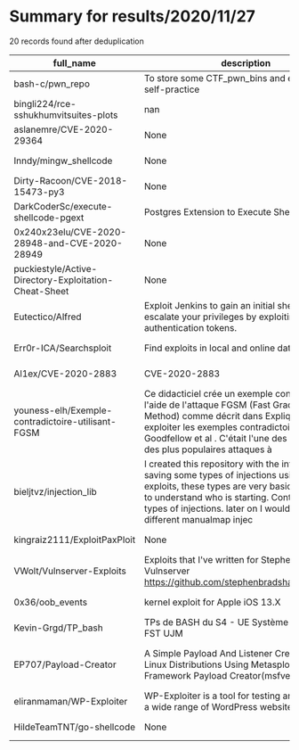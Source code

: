 
# Summary for results/2020/11/27
    
20 records found after deduplication

| full_name | description | html_url | matched_list | matched_count | pushed_at | size | stargazers_count | language | forks_count |
|-------------------------------------------------------|------------------------------------------------------------------------------------------------------------------------------------------------------------------------------------------------------------------------------------------------------------------|--------------------------------------------------------------------------|---------------------------------------------|-----------------|---------------------------|--------|--------------------|-------------|---------------|
| bash-c/pwn_repo | To store some CTF_pwn_bins and exploits for self-practice | https://github.com/bash-c/pwn_repo | ['exploit'] | 1 | 2020-11-27 15:55:50+00:00 | 444749 | 281 | Python | 66 |
| bingli224/rce-sshukhumvitsuites-plots | nan | https://github.com/bingli224/rce-sshukhumvitsuites-plots | ['rce'] | 1 | 2020-11-27 12:03:35+00:00 | 2499 | 0 | Common Lisp | 0 |
| aslanemre/CVE-2020-29364 | None | https://github.com/aslanemre/CVE-2020-29364 | ['cve-2'] | 1 | 2020-11-27 17:07:32+00:00 | 15 | 1 | | 0 |
| Inndy/mingw_shellcode | None | https://github.com/Inndy/mingw_shellcode | ['shellcode'] | 1 | 2020-11-27 17:12:51+00:00 | 2 | 1 | C | 0 |
| Dirty-Racoon/CVE-2018-15473-py3 | None | https://github.com/Dirty-Racoon/CVE-2018-15473-py3 | ['cve-2'] | 1 | 2020-11-27 12:30:51+00:00 | 4 | 0 | Python | 0 |
| DarkCoderSc/execute-shellcode-pgext | Postgres Extension to Execute Shellcodes | https://github.com/DarkCoderSc/execute-shellcode-pgext | ['shellcode'] | 1 | 2020-11-27 11:57:27+00:00 | 3 | 13 | C | 4 |
| 0x240x23elu/CVE-2020-28948-and-CVE-2020-28949 | None | https://github.com/0x240x23elu/CVE-2020-28948-and-CVE-2020-28949 | ['cve-2'] | 1 | 2020-11-27 11:26:01+00:00 | 17 | 4 | | 3 |
| puckiestyle/Active-Directory-Exploitation-Cheat-Sheet | None | https://github.com/puckiestyle/Active-Directory-Exploitation-Cheat-Sheet | ['exploit'] | 1 | 2020-11-27 10:23:27+00:00 | 3232 | 0 | | 0 |
| Eutectico/Alfred | Exploit Jenkins to gain an initial shell, then escalate your privileges by exploiting Windows authentication tokens. | https://github.com/Eutectico/Alfred | ['exploit'] | 1 | 2020-11-27 10:36:09+00:00 | 216 | 0 | PowerShell | 0 |
| Err0r-ICA/Searchsploit | Find exploits in local and online database | https://github.com/Err0r-ICA/Searchsploit | ['exploit'] | 1 | 2020-11-27 03:04:09+00:00 | 148 | 16 | Shell | 3 |
| Al1ex/CVE-2020-2883 | CVE-2020-2883 | https://github.com/Al1ex/CVE-2020-2883 | ['cve-2'] | 1 | 2020-11-27 02:12:52+00:00 | 52249 | 3 | Java | 0 |
| youness-elh/Exemple-contradictoire-utilisant-FGSM | Ce didacticiel crée un exemple contradictoire à l'aide de l'attaque FGSM (Fast Gradient Signed Method) comme décrit dans Expliquer et exploiter les exemples contradictoires de Goodfellow et al . C'était l'une des premières et des plus populaires attaques à | https://github.com/youness-elh/Exemple-contradictoire-utilisant-FGSM | ['exploit'] | 1 | 2020-11-27 10:13:17+00:00 | 21 | 0 | | 0 |
| bieljtvz/injection_lib | I created this repository with the intention of saving some types of injections using some exploits, these types are very basic but can help to understand who is starting. Contains 10 types of injections. later on I would post a different manualmap injec | https://github.com/bieljtvz/injection_lib | ['exploit'] | 1 | 2020-11-27 15:09:50+00:00 | 23 | 0 | C++ | 0 |
| kingraiz2111/ExploitPaxPloit | None | https://github.com/kingraiz2111/ExploitPaxPloit | ['exploit'] | 1 | 2020-11-27 03:41:31+00:00 | 375 | 0 | | 0 |
| VWolt/Vulnserver-Exploits | Exploits that I've written for Stephen Bradshaw's Vulnserver https://github.com/stephenbradshaw/vulnserver | https://github.com/VWolt/Vulnserver-Exploits | ['exploit'] | 1 | 2020-11-27 11:44:30+00:00 | 28 | 0 | Perl | 0 |
| 0x36/oob_events | kernel exploit for Apple iOS 13.X | https://github.com/0x36/oob_events | ['exploit'] | 1 | 2020-11-27 07:27:49+00:00 | 111 | 158 | C | 33 |
| Kevin-Grgd/TP_bash | TPs de BASH du S4 - UE Système Exploitation FST UJM | https://github.com/Kevin-Grgd/TP_bash | ['exploit'] | 1 | 2020-11-27 10:40:37+00:00 | 735 | 0 | Shell | 0 |
| EP707/Payload-Creator | A Simple Payload And Listener Creator Tool For Linux Distributions Using Metasploit-Framework Payload Creator(msfvenom) ...! | https://github.com/EP707/Payload-Creator | ['metasploit module OR metasploit payload'] | 1 | 2020-11-27 15:20:03+00:00 | 7 | 1 | Shell | 0 |
| eliranmaman/WP-Exploiter | WP-Exploiter is a tool for testing and exploiting a wide range of WordPress websites. | https://github.com/eliranmaman/WP-Exploiter | ['exploit'] | 1 | 2020-11-27 18:19:11+00:00 | 659 | 7 | Python | 2 |
| HildeTeamTNT/go-shellcode | None | https://github.com/HildeTeamTNT/go-shellcode | ['shellcode'] | 1 | 2020-11-27 21:40:55+00:00 | 8 | 0 | Go | 1 |
